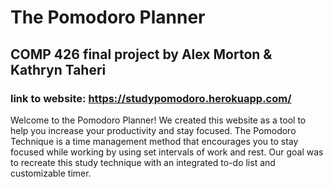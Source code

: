 # The Pomodoro Planner

## COMP 426 final project by Alex Morton & Kathryn Taheri

### link to website: https://studypomodoro.herokuapp.com/

Welcome to the Pomodoro Planner! We created this website as a tool to help you increase your productivity and stay focused. The Pomodoro Technique is a time management method that encourages you to stay focused while working by using set intervals of work and rest. Our goal was to recreate this study technique with an integrated to-do list and customizable timer. 

